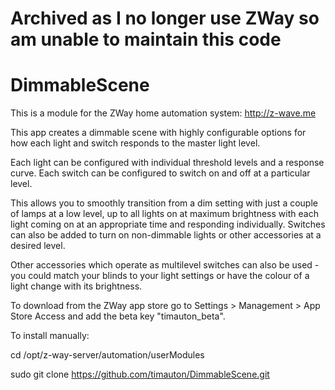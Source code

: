 # Archived as I no longer use ZWay so am unable to maintain this code

# DimmableScene

This is a module for the ZWay home automation system: http://z-wave.me

This app creates a dimmable scene with highly configurable options for how each light and switch responds to the master light level.

Each light can be configured with individual threshold levels and a response curve. Each switch can be configured to switch on and off at a particular level.

This allows you to smoothly transition from a dim setting with just a couple of lamps at a low level, up to all lights on at maximum brightness with each light coming on at an appropriate time and responding individually. Switches can also be added to turn on non-dimmable lights or other accessories at a desired level.

Other accessories which operate as multilevel switches can also be used - you could match your blinds to your light settings or have the colour of a light change with its brightness.

To download from the ZWay app store go to Settings > Management > App Store Access and add the beta key "timauton_beta".

To install manually:

cd /opt/z-way-server/automation/userModules

sudo git clone https://github.com/timauton/DimmableScene.git
